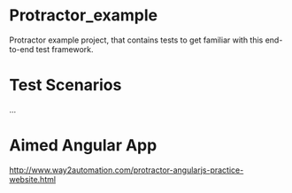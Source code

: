 # Protractor_example

 Protractor example project, that contains tests to get familiar with this end-to-end test framework.
 
 
# Test Scenarios

...

# Aimed Angular App

http://www.way2automation.com/protractor-angularjs-practice-website.html
